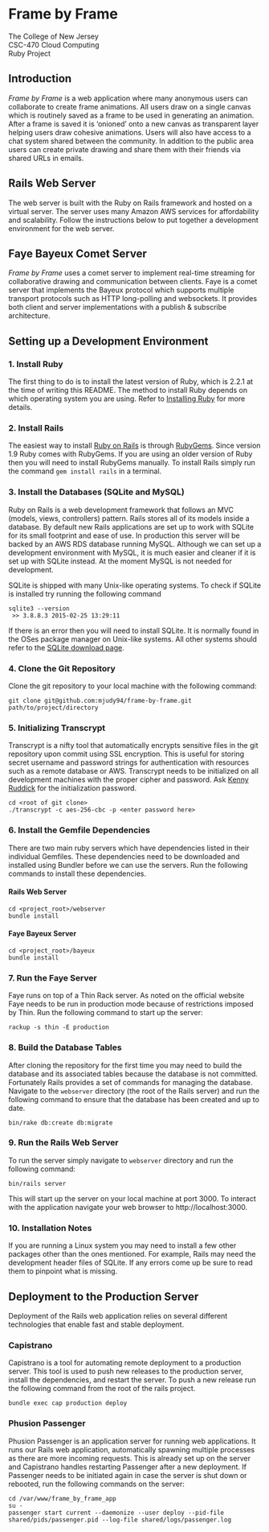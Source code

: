 # Frame by Frame
The College of New Jersey  
CSC-470 Cloud Computing  
Ruby Project

## Introduction
*Frame by Frame* is a web application where many anonymous users can collaborate to create frame animations. All users draw on a single canvas which is routinely saved as a frame to be used in generating an animation. After a frame is saved it is ‘onioned’ onto a new canvas as transparent layer helping users draw cohesive animations. Users will also have access to a chat system shared between the community. In addition to the public area users can create private drawing and share them with their friends via shared URLs in emails.

## Rails Web Server
The web server is built with the Ruby on Rails framework and hosted on a virtual server. The server uses many Amazon AWS services for affordability and scalability. Follow the instructions below to put together a development environment for the web server.

## Faye Bayeux Comet Server
*Frame by Frame* uses a comet server to implement real-time streaming for collaborative drawing and communication between clients. Faye is a comet server that implements the Bayeux protocol which supports multiple transport protocols such as HTTP long-polling and websockets. It provides both client and server implementations with a publish & subscribe architecture.

## Setting up a Development Environment

### 1. Install Ruby
The first thing to do is to install the latest version of Ruby, which is 2.2.1 at the time of writing this README. The method to install Ruby depends on which operating system you are using. Refer to [Installing Ruby](https://www.ruby-lang.org/en/documentation/installation/) for more details.

### 2. Install Rails
The easiest way to install [Ruby on Rails](http://rubyonrails.org/) is through [RubyGems](https://rubygems.org/). Since version 1.9 Ruby comes with RubyGems. If you are using an older version of Ruby then you will need to install RubyGems manually. To install Rails simply run the command `gem install rails` in a terminal.

### 3. Install the Databases (SQLite and MySQL)
Ruby on Rails is a web development framework that follows an MVC (models, views, controllers) pattern. Rails stores all of its models inside a database. By default new Rails applications are set up to work with SQLite for its small footprint and ease of use. In production this server will be backed by an AWS RDS database running MySQL. Although we can set up a development environment with MySQL, it is much easier and cleaner if it is set up with SQLite instead. At the moment MySQL is not needed for development.

SQLite is shipped with many Unix-like operating systems. To check if SQLite is installed try running the following command
```
sqlite3 --version
 >> 3.8.8.3 2015-02-25 13:29:11
```
If there is an error then you will need to install SQLite. It is normally found in the OSes package manager on Unix-like systems. All other systems should refer to the [SQLite download page](http://www.sqlite.org/download.html).

### 4. Clone the Git Repository
Clone the git repository to your local machine with the following command:
```
git clone git@github.com:mjudy94/frame-by-frame.git path/to/project/directory
```

### 5. Initializing Transcrypt
Transcrypt is a nifty tool that automatically encrypts sensitive files in the git repository upon commit using SSL encryption. This is useful for storing secret username and password strings for authentication with resources such as a remote database or AWS. Transcrypt needs to be initialized on all development machines with the proper cipher and password. Ask [Kenny Ruddick](https://github.com/KenRud) for the initialization password.

```
cd <root of git clone>
./transcrypt -c aes-256-cbc -p <enter password here>
```

### 6. Install the Gemfile Dependencies
There are two main ruby servers which have dependencies listed in their individual Gemfiles. These dependencies need to be downloaded and installed using Bundler before we can use the servers. Run the following commands to install these dependencies.

#### Rails Web Server
```
cd <project_root>/webserver
bundle install
```

#### Faye Bayeux Server
```
cd <project_root>/bayeux
bundle install
```

### 7. Run the Faye Server
Faye runs on top of a Thin Rack server. As noted on the official website Faye needs to be run in production mode because of restrictions imposed by Thin. Run the following command to start up the server:
```
rackup -s thin -E production
```

### 8. Build the Database Tables
After cloning the repository for the first time you may need to build the database and its associated tables because the database is not committed. Fortunately Rails provides a set of commands for managing the database. Navigate to the `webserver` directory (the root of the Rails server) and run the following command to ensure that the database has been created and up to date.
```
bin/rake db:create db:migrate
```

### 9. Run the Rails Web Server
To run the server simply navigate to `webserver` directory and run the following command:
```
bin/rails server
```
This will start up the server on your local machine at port 3000. To interact with the application navigate your web browser to http://localhost:3000.

### 10. Installation Notes
If you are running a Linux system you may need to install a few other packages other than the ones mentioned. For example, Rails may need the development header files of SQLite. If any errors come up be sure to read them to pinpoint what is missing.

## Deployment to the Production Server
Deployment of the Rails web application relies on several different technologies that enable fast and stable deployment.

### Capistrano
Capistrano is a tool for automating remote deployment to a production server. This tool is used to push new releases to the production server, install the dependencies, and restart the server. To push a new release run the following command from the root of the rails project.
```
bundle exec cap production deploy
```

### Phusion Passenger
Phusion Passenger is an application server for running web applications. It runs our Rails web application, automatically spawning multiple processes as there are more incoming requests. This is already set up on the server and Capistrano handles restarting Passenger after a new deployment. If Passenger needs to be initiated again in case the server is shut down or rebooted, run the following commands on the server:
```
cd /var/www/frame_by_frame_app
su -
passenger start current --daemonize --user deploy --pid-file shared/pids/passenger.pid --log-file shared/logs/passenger.log
```
